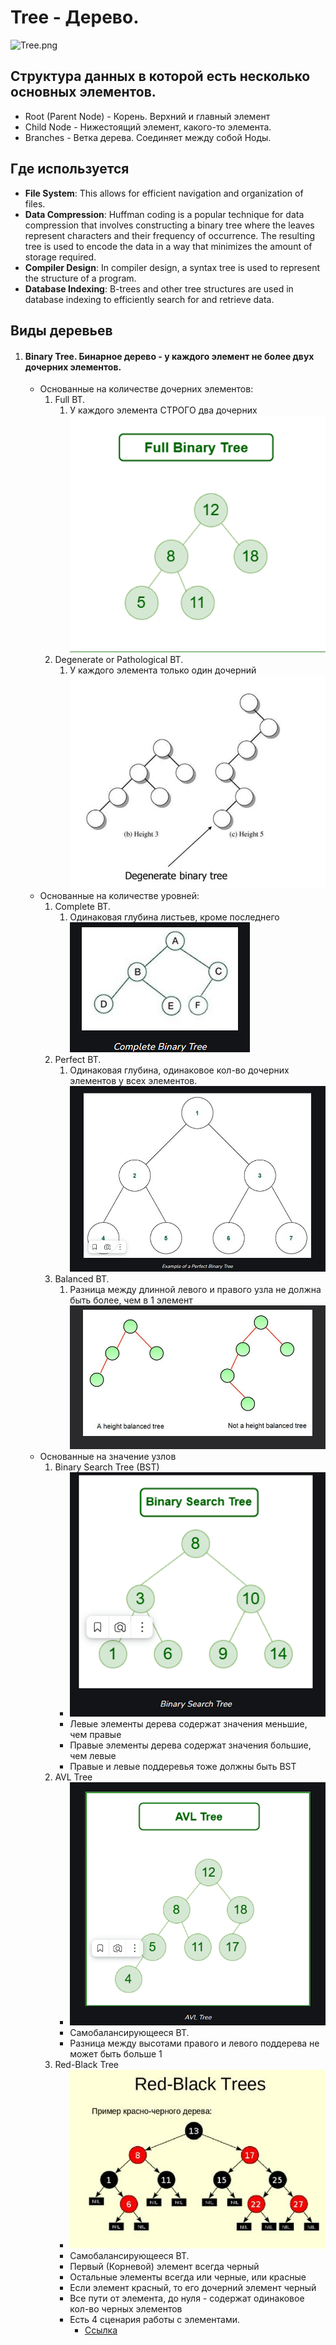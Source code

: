 # Tree - Дерево.
![Tree.png](Tree.png) 


## Структура данных в которой есть несколько основных элементов.
* Root (Parent Node) - Корень. Верхний и главный элемент
* Child Node - Нижестоящий элемент, какого-то элемента.
* Branches - Ветка дерева. Соединяет между собой Ноды.

## Где используется
* **File System**:  This allows for efficient navigation and organization of files.
* **Data Compression**: Huffman coding is a popular technique for data compression that involves constructing a binary tree where the leaves represent characters and their frequency of occurrence. The resulting tree is used to encode the data in a way that minimizes the amount of storage required.
* **Compiler Design**: In compiler design, a syntax tree is used to represent the structure of a program. 
* **Database Indexing**: B-trees and other tree structures are used in database indexing to efficiently search for and retrieve data. 

## Виды деревьев

1. #### Binary Tree. Бинарное дерево - у каждого элемент не более двух дочерних элементов.
   * Основанные на количестве дочерних элементов:
     1. Full BT. 
        1. У каждого элемента СТРОГО два дочерних![img.png](docs/FullBT.png)
     2. Degenerate or Pathological BT. 
        1. У каждого элемента только один дочерний![img.png](docs/DegenerateBT.png)
   * Основанные на количестве уровней:
     1. Complete BT. 
        1. Одинаковая глубина листьев, кроме последнего![img.png](docs/CompleteBT.png)
     2. Perfect BT. 
        1. Одинаковая глубина, одинаковое кол-во дочерних элементов у всех элементов.![img.png](docs/PerfectBT.png)
     3. Balanced BT. 
        1. Разница между длинной левого и правого узла не должна быть более, чем в 1 элемент![img.png](docs/BalancedBT.png)
   * Основанные на значение узлов
     1. Binary Search Tree (BST)
        * ![img.png](docs/BST.png)
        * Левые элементы дерева содержат значения меньшие, чем правые
        * Правые элементы дерева содержат значения большие, чем левые
        * Правые и левые поддеревья тоже должны быть BST
     2. AVL Tree
        * ![img.png](docs/AVL.png)
        * Самобалансирующееся BT.
        * Разница между высотами правого и левого поддерева не может быть больше 1
     3. Red-Black Tree
        * ![img.png](docs/RedBlackTree.png)
        * Самобалансирующееся BT.
        * Первый (Корневой) элемент всегда черный
        * Остальные элементы всегда или черные, или красные
        * Если элемент красный, то его дочерний элемент черный
        * Все пути от элемента, до нуля - содержат одинаковое кол-во черных элементов
        * Есть 4 сценария работы с элементами.
          * [Ссылка](https://www.youtube.com/watch?v=5IBxA-bZZH8&list=PL9xmBV_5YoZNqDI8qfOZgzbqahCUmUEin&index=3) 